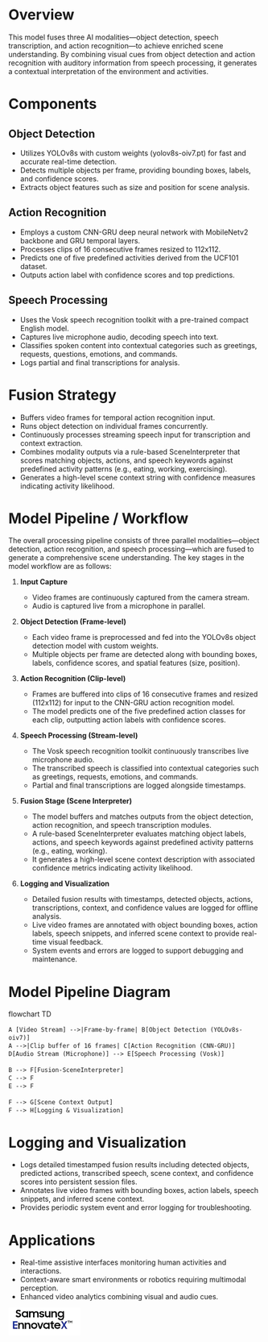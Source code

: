 # Overview
This model fuses three AI modalities—object detection, speech transcription, and action recognition—to achieve enriched scene understanding. By combining visual cues from object detection and action recognition with auditory information from speech processing, it generates a contextual interpretation of the environment and activities.

# Components

## Object Detection
- Utilizes YOLOv8s with custom weights (yolov8s-oiv7.pt) for fast and accurate real-time detection.  
- Detects multiple objects per frame, providing bounding boxes, labels, and confidence scores.  
- Extracts object features such as size and position for scene analysis.

## Action Recognition
- Employs a custom CNN-GRU deep neural network with MobileNetv2 backbone and GRU temporal layers.  
- Processes clips of 16 consecutive frames resized to 112x112.  
- Predicts one of five predefined activities derived from the UCF101 dataset.  
- Outputs action label with confidence scores and top predictions.

## Speech Processing
- Uses the Vosk speech recognition toolkit with a pre-trained compact English model.  
- Captures live microphone audio, decoding speech into text.  
- Classifies spoken content into contextual categories such as greetings, requests, questions, emotions, and commands.  
- Logs partial and final transcriptions for analysis.

# Fusion Strategy
- Buffers video frames for temporal action recognition input.  
- Runs object detection on individual frames concurrently.  
- Continuously processes streaming speech input for transcription and context extraction.  
- Combines modality outputs via a rule-based SceneInterpreter that scores matching objects, actions, and speech keywords against predefined activity patterns (e.g., eating, working, exercising).  
- Generates a high-level scene context string with confidence measures indicating activity likelihood.

# Model Pipeline / Workflow

The overall processing pipeline consists of three parallel modalities—object detection, action recognition, and speech processing—which are fused to generate a comprehensive scene understanding. The key stages in the model workflow are as follows:

1. **Input Capture**  
   - Video frames are continuously captured from the camera stream.  
   - Audio is captured live from a microphone in parallel.

2. **Object Detection (Frame-level)**  
   - Each video frame is preprocessed and fed into the YOLOv8s object detection model with custom weights.  
   - Multiple objects per frame are detected along with bounding boxes, labels, confidence scores, and spatial features (size, position).

3. **Action Recognition (Clip-level)**  
   - Frames are buffered into clips of 16 consecutive frames and resized (112x112) for input to the CNN-GRU action recognition model.  
   - The model predicts one of the five predefined action classes for each clip, outputting action labels with confidence scores.

4. **Speech Processing (Stream-level)**  
   - The Vosk speech recognition toolkit continuously transcribes live microphone audio.  
   - The transcribed speech is classified into contextual categories such as greetings, requests, emotions, and commands.  
   - Partial and final transcriptions are logged alongside timestamps.

5. **Fusion Stage (Scene Interpreter)**  
   - The model buffers and matches outputs from the object detection, action recognition, and speech transcription modules.  
   - A rule-based SceneInterpreter evaluates matching object labels, actions, and speech keywords against predefined activity patterns (e.g., eating, working).  
   - It generates a high-level scene context description with associated confidence metrics indicating activity likelihood.

6. **Logging and Visualization**  
   - Detailed fusion results with timestamps, detected objects, actions, transcriptions, context, and confidence values are logged for offline analysis.  
   - Live video frames are annotated with object bounding boxes, action labels, speech snippets, and inferred scene context to provide real-time visual feedback.  
   - System events and errors are logged to support debugging and maintenance.

# Model Pipeline Diagram

flowchart TD

    A [Video Stream] -->|Frame-by-frame| B[Object Detection (YOLOv8s-oiv7)]
    A -->|Clip buffer of 16 frames| C[Action Recognition (CNN-GRU)]
    D[Audio Stream (Microphone)] --> E[Speech Processing (Vosk)]

    B --> F[Fusion-SceneInterpreter]
    C --> F
    E --> F

    F --> G[Scene Context Output]
    F --> H[Logging & Visualization]



# Logging and Visualization
- Logs detailed timestamped fusion results including detected objects, predicted actions, transcribed speech, scene context, and confidence scores into persistent session files.  
- Annotates live video frames with bounding boxes, action labels, speech snippets, and inferred scene context.  
- Provides periodic system event and error logging for troubleshooting.

# Applications
- Real-time assistive interfaces monitoring human activities and interactions.  
- Context-aware smart environments or robotics requiring multimodal perception.  
- Enhanced video analytics combining visual and audio cues.

![Built with ❤ for Samsung EnnovateX 2025 AI Challenge](./docs/assets/logo.png)

